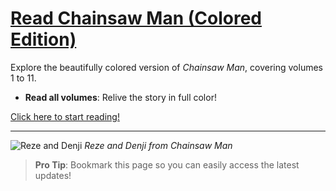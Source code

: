 # [Read Chainsaw Man (Colored Edition)](https://wayexit995.github.io/CSM/Manga/Index.html)

Explore the beautifully colored version of *Chainsaw Man*, covering volumes 1 to 11. 

- **Read all volumes**: Relive the story in full color!

[Click here to start reading!](https://wayexit995.github.io/CSM/Manga/Index.html)

---

![Reze and Denji](https://raw.githubusercontent.com/wayexit995/CSM/main/Manga/img/370852667_122098044134026433_3259430490755712967_n.jpg)
*Reze and Denji from Chainsaw Man*

> **Pro Tip**: Bookmark this page so you can easily access the latest updates!
